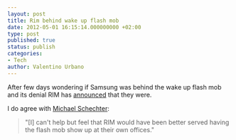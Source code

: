 ```yaml
---
layout: post
title: Rim behind wake up flash mob
date: 2012-05-01 16:15:14.000000000 +02:00
type: post
published: true
status: publish
categories:
- Tech
author: Valentino Urbano 
---
```


After few days wondering if Samsung was behind the wake up flash mob and its denial RIM has [announced][0] that they were.

I do agree with [Michael Schechter][1]:

> "\[I\] can't help but feel that RIM would have been better served having the flash mob show up at their own offices."
> 



[0]: http://feedproxy.google.com/~r/52Tiger/~3/w9K5pDMgPz8/
[1]: https://twitter.com/mschechter/status/197295100148191232